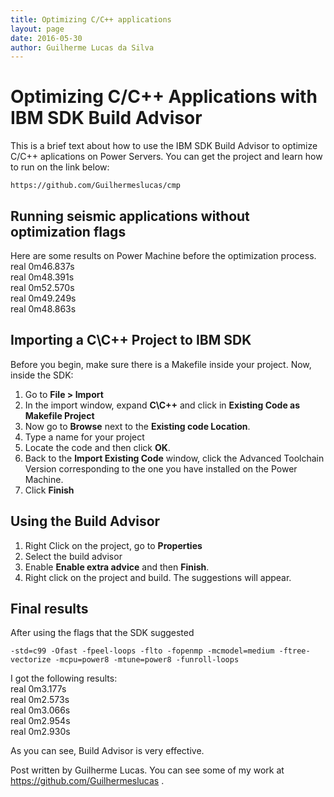 ```yaml
---
title: Optimizing C/C++ applications
layout: page
date: 2016-05-30
author: Guilherme Lucas da Silva
---
```


# Optimizing C/C++ Applications with IBM SDK Build Advisor
This is a brief text about how to use the IBM SDK Build Advisor to optimize C/C++ aplications on Power Servers.
You can get the project and learn how to run on the link below:

```
https://github.com/Guilhermeslucas/cmp
```

## Running seismic applications without optimization flags
Here are some results on Power Machine before the optimization process.  
real    0m46.837s   
real    0m48.391s  
real    0m52.570s  
real    0m49.249s  
real    0m48.863s   

## Importing a C\C++ Project to IBM SDK 
Before you begin, make sure there is a Makefile inside your project. Now, inside the SDK:  
1. Go to **File > Import**
2. In the import window, expand **C\C++** and click in **Existing Code as Makefile Project**
3. Now go to **Browse** next to the **Existing code Location**.
4. Type a name for your project
5. Locate the code and then click **OK**.
6. Back to the **Import Existing Code** window, click the Advanced Toolchain Version corresponding to the one you have installed on the Power Machine.
7. Click **Finish**

## Using the Build Advisor
1. Right Click on the project, go to **Properties**
2. Select the build advisor
3. Enable **Enable extra advice** and then **Finish**.
4. Right click on the project and build. The suggestions will appear.

## Final results
After using the flags that the SDK suggested 

```
-std=c99 -Ofast -fpeel-loops -flto -fopenmp -mcmodel=medium -ftree-vectorize -mcpu=power8 -mtune=power8 -funroll-loops
```
I got the following results:  
real	0m3.177s  
real	0m2.573s  
real	0m3.066s  
real	0m2.954s  
real	0m2.930s  

As you can see, Build Advisor is very effective.

Post written by Guilherme Lucas.
You can see some of my work at https://github.com/Guilhermeslucas .

